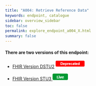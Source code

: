 ```yaml
---
title: "A004: Retrieve Reference Data"
keywords: endpoint, catalogue
sidebar: overview_sidebar
toc: false
permalink: explore_endpoint_a004_X.html
summary: false
---
```


#### There are two versions of this endpoint:

- [FHIR Version DSTU2](explore_endpoint_a004_DSTU2.html) ![Deprecated](images/icons/api_deprecated.png)  

- [FHIR Version STU3 ](explore_endpoint_a004.html) ![Live](images/icons/api_live.png)
